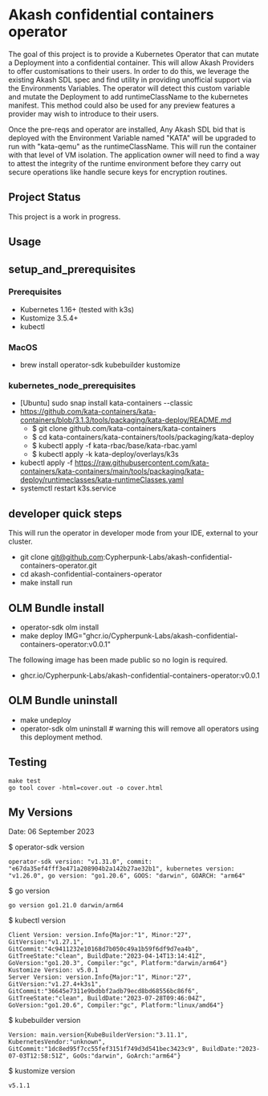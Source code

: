 # Akash confidential containers operator

The goal of this project is to provide a Kubernetes Operator that can mutate a Deployment into a confidential container. This will allow Akash Providers to offer customisations to their users. In order to do this, we leverage the existing Akash SDL spec and find utility in providing unofficial support via the Environments Variables. The operator will detect this custom variable and mutate the Deployment to add runtimeClassName to the kubernetes manifest. This method could also be used for any preview features a provider may wish to introduce to their users.

Once the pre-reqs and operator are installed, Any Akash SDL bid that is deployed with the Environment Variable named "KATA" will be upgraded to run with "kata-qemu" as the runtimeClassName. This will run the container with that level of VM isolation. The application owner will need to find a way to attest the integrity of the runtime environment before they carry out secure operations like handle secure keys for encryption routines. 

## Project Status

This project is a work in progress.

## Usage

## setup_and_prerequisites

### Prerequisites

- Kubernetes 1.16+ (tested with k3s)
- Kustomize 3.5.4+
- kubectl

### MacOS

- brew install operator-sdk kubebuilder kustomize

### kubernetes_node_prerequisites

- [Ubuntu] sudo snap install kata-containers --classic
- https://github.com/kata-containers/kata-containers/blob/3.1.3/tools/packaging/kata-deploy/README.md
    - $ git clone github.com/kata-containers/kata-containers
    - $ cd kata-containers/kata-containers/tools/packaging/kata-deploy
    - $ kubectl apply -f kata-rbac/base/kata-rbac.yaml
    - $ kubectl apply -k kata-deploy/overlays/k3s
- kubectl apply -f https://raw.githubusercontent.com/kata-containers/kata-containers/main/tools/packaging/kata-deploy/runtimeclasses/kata-runtimeClasses.yaml
- systemctl restart k3s.service

## developer quick steps

This will run the operator in developer mode from your IDE, external to your cluster.

- git clone git@github.com:Cypherpunk-Labs/akash-confidential-containers-operator.git
- cd akash-confidential-containers-operator
- make install run


## OLM Bundle install

- operator-sdk olm install
- make deploy IMG="ghcr.io/Cypherpunk-Labs/akash-confidential-containers-operator:v0.0.1"

The following image has been made public so no login is required.

- ghcr.io/Cypherpunk-Labs/akash-confidential-containers-operator:v0.0.1

## OLM Bundle uninstall

- make undeploy
- operator-sdk olm uninstall # warning this will remove all operators using this deployment method.

## Testing

```
make test
go tool cover -html=cover.out -o cover.html
```

## My Versions

Date: 06 September 2023

$ operator-sdk version
```
operator-sdk version: "v1.31.0", commit: "e67da35ef4fff3e471a208904b2a142b27ae32b1", kubernetes version: "v1.26.0", go version: "go1.20.6", GOOS: "darwin", GOARCH: "arm64"
```

$ go version
```
go version go1.21.0 darwin/arm64
```

$ kubectl version
```
Client Version: version.Info{Major:"1", Minor:"27", GitVersion:"v1.27.1", GitCommit:"4c9411232e10168d7b050c49a1b59f6df9d7ea4b", GitTreeState:"clean", BuildDate:"2023-04-14T13:14:41Z", GoVersion:"go1.20.3", Compiler:"gc", Platform:"darwin/arm64"}
Kustomize Version: v5.0.1
Server Version: version.Info{Major:"1", Minor:"27", GitVersion:"v1.27.4+k3s1", GitCommit:"36645e7311e9bdbbf2adb79ecd8bd68556bc86f6", GitTreeState:"clean", BuildDate:"2023-07-28T09:46:04Z", GoVersion:"go1.20.6", Compiler:"gc", Platform:"linux/amd64"}
```

$ kubebuilder version
```
Version: main.version{KubeBuilderVersion:"3.11.1", KubernetesVendor:"unknown", GitCommit:"1dc8ed95f7cc55fef3151f749d3d541bec3423c9", BuildDate:"2023-07-03T12:58:51Z", GoOs:"darwin", GoArch:"arm64"}
```

$ kustomize version
```
v5.1.1
```